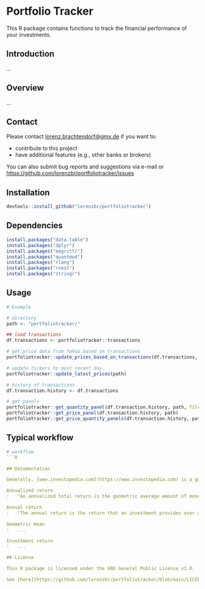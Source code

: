 # Portfolio Tracker
This R package contains functions to track the financial performance of your investments.


## Introduction

...

## Overview

...


## Contact

Please contact <lorenz.brachtendorf@gmx.de> if you want to:
* contribute to this project
* have additional features (e.g., other banks or brokers)

You can also submit bug reports and suggestions via e-mail or <https://github.com/lorenzbr/portfoliotracker/issues> 


## Installation


```R
devtools::install_github("lorenzbr/portfoliotracker")
```


## Dependencies

```R
install.packages("data.table")
install.packages("dplyr")
install.packages("magrittr")
install.packages("quantmod")
install.packages("rlang")
install.packages("rvest")
install.packages("stringr")
```

## Usage

```R
# Example

# directory
path <- "portfoliotracker/"

## load transactions
df.transactions <- portfoliotracker::transactions

# get price data from Yahoo based on transactions
portfoliotracker::update_prices_based_on_transactions(df.transactions, path)

# update tickers to most recent day
portfoliotracker::update_latest_prices(path)

# history of transactions
df.transaction.history <- df.transactions

# get panels
portfoliotracker::get_quantity_panel(df.transaction.history, path, file.ticker = "isin_ticker.csv")
portfoliotracker::get_price_panel(df.transaction.history, path)
portfoliotracker::get_price_quantity_panels(df.transaction.history, path)


```

## Typical workflow

```R
# workflow
```R

## Documentation

Generally, [www.investopedia.com](https://www.investopedia.com) is a good starting point to understand the different approaches to measure portfolio performances.

Annualized return
:   "An annualized total return is the geometric average amount of money earned by an investment each year over a given time period." See [here](https://www.investopedia.com/terms/a/annualized-total-return.asp) for further details.

Annual return
:   "The annual return is the return that an investment provides over a period of time, expressed as a time-weighted annual percentage." See [here](https://www.investopedia.com/terms/a/annual-return.asp) for further details.

Geometric mean
:   ...

Investment return
:   ...

## License

This R package is licensed under the GNU General Public License v3.0.

See [here](https://github.com/lorenzbr/portfoliotracker/blob/main/LICENSE) for further information.

